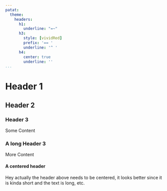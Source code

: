```yaml
---
patat:
  theme:
    headers:
      h1:
        underline: "=~"
      h3:
        style: [vividRed]
        prefix: '== '
        underline: '^ '
      h4:
        center: true
        underline: ''
...
```


# Header 1

## Header 2

### Header 3

Some Content

### A long Header 3

More Content

#### A centered header

Hey actually the header above needs to be centered, it looks better since it is
kinda short and the text is long, etc.
